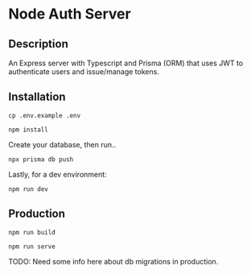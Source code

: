 # Node Auth Server

## Description
An Express server with Typescript and Prisma (ORM) that uses JWT to authenticate users and issue/manage tokens.

## Installation
```
cp .env.example .env
```

```
npm install
```

Create your database, then run..
```
npx prisma db push
```

Lastly, for a dev environment:
```
npm run dev
```

## Production
```
npm run build
```

```
npm run serve
```
TODO: Need some info here about db migrations in production.
